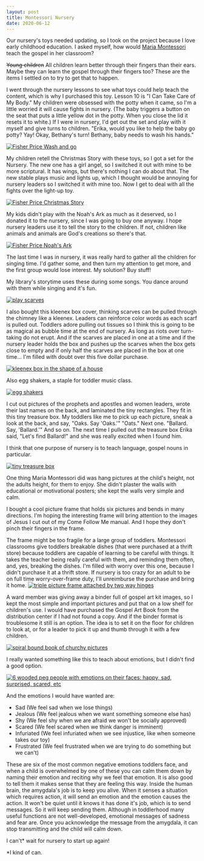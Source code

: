 ```yaml
---
layout: post
title: Montessori Nursery
date: 2020-06-12
---
```


Our nursery's toys needed updating, so I took on the project because I love early childhood education. I asked myself, how would [Maria Montessori](https://en.wikipedia.org/wiki/Maria_Montessori) teach the gospel in her classroom? 

~~Young children~~ All children learn better through their fingers than their ears. Maybe they can learn the gospel through their fingers too?  These are the items I settled on to try to get that to happen. 

I went through the nursery lessons to see what toys could help teach the content, which is why I purchased this toy. Lesson 10 is "I Can Take Care of My Body." My children were obsessed with the potty when it came, so I'm a little worried it will cause fights in nursery. (The baby triggers a button on the seat that puts a little yellow dot in the potty. When you close the lid it resets it to white.) If I were in nursery, I'd get out the set and play with it myself and give turns to children. "Erika, would you like to help the baby go potty? Yay! Okay, Bethany's turn! Bethany, baby needs to wash his hands."

[![Fisher Price Wash and go](/post-images/wash-and-go.png)](https://www.amazon.com/gp/product/B07X1V7P3V/ref=ppx_yo_dt_b_asin_title_o00_s00?ie=UTF8&psc=1)

My children retell the Christmas Story with these toys, so I got a set for the Nursery. The new one has a girl angel, so I switched it out with mine to be more scriptural. It has wings, but there's nothing I can do about that. The new stable plays music and lights up, which I thought would be annoying for nursery leaders so I switched it with mine too. Now I get to deal with all the fights over the light-up toy. 

[![Fisher Price Christmas Story](/post-images/little-people-christmas.png)](https://www.amazon.com/gp/product/B000067R86/ref=ppx_od_dt_b_asin_title_s01?ie=UTF8&psc=1)

My kids didn't play with the Noah's Ark as much as it deserved, so I donated it to the nursery, since I was going to buy one anyway. I hope nursery leaders use it to tell the story to the children. If not, children like animals and animals are God's creations so there's that.

[![Fisher Price Noah's Ark](/post-images/little-people-ark.png)](https://www.amazon.com/Fisher-Price-Little-People-Noahs-Ark/dp/B00CQHYXOO/ref=sr_1_2?crid=1CEEBS64QDJQS&dchild=1&keywords=fisher+price+noahs+ark+playset&qid=1592013396&s=toys-and-games&sprefix=fisher+price+no%2Ctoys-and-games%2C158&sr=1-2)

The last time I was in nursery, it was really hard to gather all the children for singing time. I'd gather some, and then turn my attention to get more, and the first group would lose interest. My solution? Buy stuff!  

My library's storytime uses these during some songs. You dance around with them while singing and it's fun. 

[![play scarves](/post-images/musical-scarves.png)](https://www.amazon.com/gp/product/B07K67WTCL/ref=ppx_od_dt_b_asin_title_s01?ie=UTF8&psc=1)

I also bought this kleenex box cover, thinking scarves can be pulled through the chimney like a kleenex. Leaders can reinforce color words as each scarf is pulled out. Toddlers adore pulling out tissues so I think this is going to be as magical as bubble time at the end of nursery.  As long as riots over turn-taking do not erupt. And if the scarves are placed in one at a time and if the nursery leader holds the box and pushes up the scarves when the box gets close to empty and if only half the scarves are placed in the box at one time... I'm filled with doubt over this five dollar purchase. 

[![kleenex box in the shape of a house](/post-images/scarf-house.png)](https://www.amazon.com/gp/product/B005M8GUOK/ref=ppx_od_dt_b_asin_title_s01?ie=UTF8&psc=1)

Also egg shakers, a staple for toddler music class. 

[![egg shakers](/post-images/nursery-egg-shakers.png)](https://www.amazon.com/gp/product/B07K1V8592/ref=ppx_od_dt_b_asin_title_s01?ie=UTF8&psc=1)

I cut out pictures of the prophets and apostles and women leaders, wrote their last names on the back, and laminated the tiny rectangles. They fit in this tiny treasure box. My toddlers like me to pick up each picture, sneak a look at the back, and say, "Oaks. Say 'Oaks.'" "Oats."  Next one. "Ballard. Say, 'Ballard.'" And so on. The next time I pulled out the treasure box Erika said, "Let's find Ballard!" and she was really excited when I found him. 

I think that one purpose of nursery is to teach language, gospel nouns in particular. 

[![tiny treasure box](/post-images/tiny-treasure-box.png)](https://www.amazon.com/gp/product/B005UFG55Y/ref=ppx_od_dt_b_asin_title_s01?ie=UTF8&psc=1)

One thing Maria Montessori did was hang pictures at the child's height, not the adults height, for them to enjoy. She didn't plaster the walls with educational or motivational posters; she kept the walls very simple and calm.

I bought a cool picture frame that holds six pictures and bends in many directions. I'm hoping the interesting frame will bring attention to the images of Jesus I cut out of my Come Follow Me manual. And I hope they don't pinch their fingers in the frame. 

The frame might be too fragile for a large group of toddlers. Montessori classrooms give toddlers breakable dishes (that were purchased at a thrift store) because toddlers are capable of learning to be careful with things. It takes the teacher being really careful with them, and reminding them often, and, yes, breaking the dishes. I'm filled with worry over this one, because I didn't purchase it at a thrift store. If nursery is too crazy for an adult to be on full time worry-over-frame duty, I'll unreimburse the purchase and bring it home. 
[![triple picture frame attached by two way hinges](/post-images/savior-picture-frame.png)](https://www.amazon.com/gp/product/B07YFLGPQG/ref=ppx_od_dt_b_asin_title_s01?ie=UTF8&psc=1)

A ward member was giving away a binder full of gospel art kit images, so I kept the most simple and important pictures and put that on a low shelf for children's use. I would have purchased the Gospel Art Book from the distribution center if I had not found a copy. And if the binder format is troublesome it still is an option. The idea is to set it on the floor for children to look at, or for a leader to pick it up and thumb through it with a few children.

[![spiral bound book of churchy pictures](/post-images/gospel-art-book.png)](https://store.churchofjesuschrist.org/usa/en/gospel-art-book)

I really wanted something like this to teach about emotions, but I didn't find a good option. 

[![6 wooded peg people with emotions on their faces: happy, sad, surprised, scared, etc](/post-images/peg-emotions.png)](https://www.amazon.com/dp/B07TKXKBK4/?coliid=IWNTP391YR7IC&colid=15IP8AN3ZZ2P4&psc=0&ref_=lv_ov_lig_dp_it)

And the emotions I would have wanted are:

* Sad (We feel sad when we lose things)
* Jealous (We feel jealous when we want something someone else has)
* Shy (We feel shy when we are afraid we won't be socially approved)
* Scared (We feel scared when we think danger is imminent)
* Infuriated (We feel infuriated when we see injustice, like when someone takes our toy)
* Frustrated (We feel frustrated when we are trying to do something but we can't)

These are six of the most common negative emotions toddlers face, and when a child is overwhelmed by one of these you can calm them down by naming their emotion and reciting why we feel that emotion.  It is also good to tell them it makes sense that they are feeling this way. Inside the human brain, the amygdala's job is to keep you alive. When it senses a situation which requires action, it will send an emotion and the emotion causes the action. It won't be quiet until it knows it has done it's job, which is to send messages.  So it will keep sending them. Although in toddlerhood many useful functions are not well-developed, emotional messages of sadness and fear are. Once you acknowledge the message from the amygdala, it can stop transmitting and the child will calm down.  

I can't* wait for nursery to start up again! 

*I kind of can.